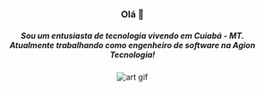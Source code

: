 <h3 align="center">Olá 👋</h3>
<h5 align="center">Sou um entusiasta de tecnologia vivendo em Cuiabá - MT. <br/>
  Atualmente trabalhando como engenheiro de software na Agion Tecnologia!</h5> 
 
<p align="center">
<img src="https://i.giphy.com/media/xTiTnumdcQABBLgM92/giphy.webp" alt="art gif"/>
</p>
  
<!--
**victorseibert/victorseibert** is a ✨ _special_ ✨ repository because its `README.md` (this file) appears on your GitHub profile.

Here are some ideas to get you started:

- 🔭 I’m currently working on ...
- 🌱 I’m currently learning ...
- 👯 I’m looking to collaborate on ...
- 🤔 I’m looking for help with ...
- 💬 Ask me about ...
- 📫 How to reach me: ...
- 😄 Pronouns: ...
- ⚡ Fun fact: ...
-->

